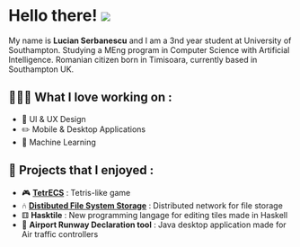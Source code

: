 # Hello there! <img src= "http://i.imgur.com/L6deEh0.gif" >

My name is **Lucian Serbanescu** and I am a 3nd year student at University of Southampton. Studying a MEng program in Computer Science with Artificial Intelligence. Romanian citizen born in Timisoara, currently based in Southampton UK. 

## 👨🏻‍💻 What I love working on :

- 📱 UI & UX Design
- ✏️ Mobile & Desktop Applications
- 🧠 Machine Learning

## 🥁 Projects that I enjoyed :

- 🎮 **[TetrECS]** : Tetris-like game
- ⑃ **[Distibuted File System Storage]** : Distributed network for file storage
- ⚅ **Hasktile** : New programming langage for editing tiles made in Haskell
- 🛫 **Airport Runway Declaration tool** : Java desktop application made for Air traffic controllers


[TetrECS]: https://github.com/lucianjunior/tetrecs
[Distibuted File System Storage]: https://github.com/lucianjunior/DistributedFileSystemStorage

